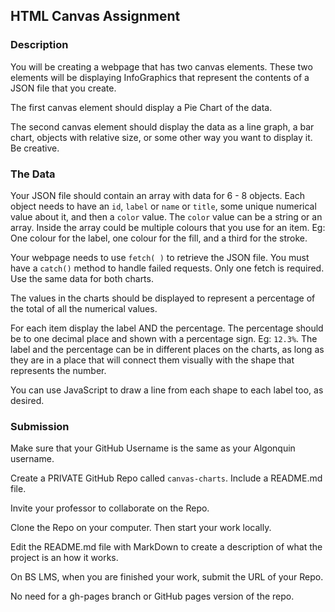 ## HTML Canvas Assignment

### Description

You will be creating a webpage that has two canvas elements. These two elements will be displaying InfoGraphics that represent the contents of a JSON file that you create.

The first canvas element should display a Pie Chart of the data.

The second canvas element should display the data as a line graph, a bar chart, objects with relative size, or some other way you want to display it. Be creative.

### The Data

Your JSON file should contain an array with data for 6 - 8 objects. Each object needs to have an `id`, `label` or `name` or `title`, some unique numerical value about it, and then a `color` value. The `color` value can be a string or an array. Inside the array could be multiple colours that you use for an item. Eg: One colour for the label, one colour for the fill, and a third for the stroke.

Your webpage needs to use `fetch( )` to retrieve the JSON file. You must have a `catch()` method to handle failed requests. Only one fetch is required. Use the same data for both charts.

The values in the charts should be displayed to represent a percentage of the total of all the numerical values. 

For each item display the label AND the percentage. The percentage should be to one decimal place and shown with a percentage sign. Eg: `12.3%`. The label and the percentage can be in different places on the charts, as long as they are in a place that will connect them visually with the shape that represents the number.

You can use JavaScript to draw a line from each shape to each label too, as desired.

### Submission

Make sure that your GitHub Username is the same as your Algonquin username.

Create a PRIVATE GitHub Repo called `canvas-charts`. Include a README.md file.

Invite your professor to collaborate on the Repo.

Clone the Repo on your computer. Then start your work locally.

Edit the README.md file with MarkDown to create a description of what the project is an how it works.

On BS LMS, when you are finished your work, submit the URL of your Repo.

No need for a gh-pages branch or GitHub pages version of the repo.
